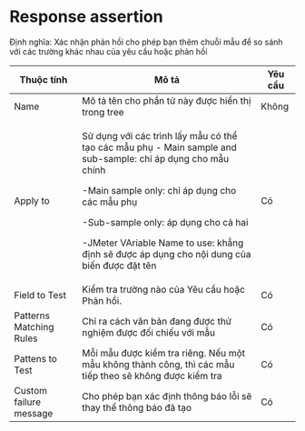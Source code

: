 # Response assertion

Định nghĩa: Xác nhận phản hồi cho phép bạn thêm chuỗi mẫu để so sánh với các trường khác nhau của yêu cầu hoặc phản hồi

| Thuộc tính              | Mô tả                                                                                                                                                                                                                                                                                                                  | Yêu cầu |
| ----------------------- | ---------------------------------------------------------------------------------------------------------------------------------------------------------------------------------------------------------------------------------------------------------------------------------------------------------------------- | ------- |
| Name                    | Mô tả tên cho phần tử này được hiển thị trong tree                                                                                                                                                                                                                                                                     | Không   |
| Apply to                | <p>Sử dụng với các trình lấy mẫu có thể tạo các mẫu phụ - Main sample and sub-sample: chỉ áp dụng cho mẫu chính </p><p>-Main sample only: chỉ áp dụng cho các mẫu phụ</p><p>-Sub-sample only: áp dụng cho cả hai</p><p>-JMeter VAriable Name to use: khẳng định sẽ được áp dụng cho nội dung của biến được đặt tên</p> | Có      |
| Field to Test           | Kiểm tra trường nào của Yêu cầu hoặc Phản hồi.                                                                                                                                                                                                                                                                         | Có      |
| Patterns Matching Rules | Chỉ ra cách văn bản đang được thử nghiệm được đối chiếu với mẫu                                                                                                                                                                                                                                                        | Có      |
| Pattens to Test         | Mỗi mẫu được kiểm tra riêng. Nếu một mẫu không thành công, thì các mẫu tiếp theo sẽ không được kiểm tra                                                                                                                                                                                                                | Có      |
| Custom failure message  | Cho phép bạn xác định thông báo lỗi sẽ thay thế thông báo đã tạo                                                                                                                                                                                                                                                       | Có      |
